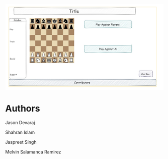 ![alt text](image.png)

# Authors

Jason Devaraj

Shahran Islam 

Jaspreet Singh 

Melvin Salamanca Ramirez
